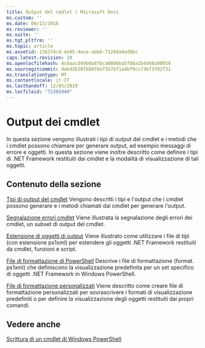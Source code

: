 ```yaml
---
title: Output del cmdlet | Microsoft Docs
ms.custom: ''
ms.date: 09/13/2016
ms.reviewer: ''
ms.suite: ''
ms.tgt_pltfrm: ''
ms.topic: article
ms.assetid: 1362f4cd-4e05-4ace-ade6-7128da8ad86c
caps.latest.revision: 10
ms.openlocfilehash: 4c6aacd49b0a87bca6806ba5f08a1b4d48a90959
ms.sourcegitcommit: debd2b38fb8070a7357bf1a4bf9cc736f3702f31
ms.translationtype: MT
ms.contentlocale: it-IT
ms.lasthandoff: 12/05/2019
ms.locfileid: "72365940"
---
```

# <a name="cmdlet-output"></a>Output dei cmdlet

In questa sezione vengono illustrati i tipi di output del cmdlet e i metodi che i cmdlet possono chiamare per generare output, ad esempio messaggi di errore e oggetti. In questa sezione viene inoltre descritto come definire i tipi di .NET Framework restituiti dai cmdlet e la modalità di visualizzazione di tali oggetti.

## <a name="in-this-section"></a>Contenuto della sezione

[Tipi di output del cmdlet](./types-of-cmdlet-output.md) Vengono descritti i tipi e l'output che i cmdlet possono generare e i metodi chiamati dai cmdlet per generare l'output.

[Segnalazione errori cmdlet](./cmdlet-error-reporting.md) Viene illustrata la segnalazione degli errori dei cmdlet, un subset di output del cmdlet.

[Estensione di oggetti di output](./extending-output-objects.md) Viene illustrato come utilizzare i file di tipi (con estensione ps1xml) per estendere gli oggetti .NET Framework restituiti da cmdlet, funzioni e script.

[File di formattazione di PowerShell](../format/powershell-formatting-files.md) Descrive i file di formattazione (format. ps1xml) che definiscono la visualizzazione predefinita per un set specifico di oggetti .NET Framework in Windows PowerShell.

[File di formattazione personalizzati](./custom-formatting-files.md) Viene descritto come creare file di formattazione personalizzati per sovrascrivere i formati di visualizzazione predefiniti o per definire la visualizzazione degli oggetti restituiti dai propri comandi.

## <a name="see-also"></a>Vedere anche

[Scrittura di un cmdlet di Windows PowerShell](./writing-a-windows-powershell-cmdlet.md)
